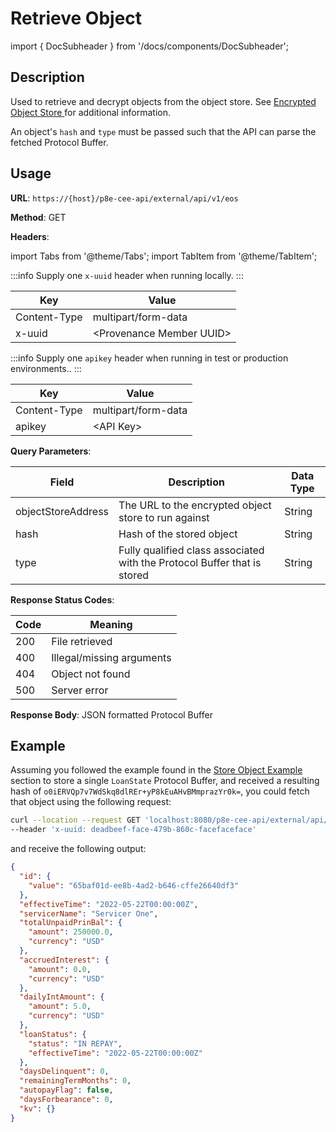 # Retrieve Object

import { DocSubheader } from '/docs/components/DocSubheader';

<DocSubheader text="Retrieve and decrypt an object"
/>

## Description

Used to retrieve and decrypt objects from the object store. See [Encrypted Object Store ](/docs/pb/p8e/overview/encrypted-object-store)for additional information.

An object's `hash` and `type` must be passed such that the API can parse the fetched Protocol Buffer.

## Usage

**URL**: `https://{host}/p8e-cee-api/external/api/v1/eos`

**Method**: GET

**Headers**:

import Tabs from '@theme/Tabs';
import TabItem from '@theme/TabItem';

<Tabs>
<TabItem value="local" label="Local">

:::info
Supply one `x-uuid` header when running locally.
:::

| Key          | Value                      |
| ------------ | -------------------------- |
| Content-Type | multipart/form-data        |
| x-uuid       | \<Provenance Member UUID\> |

</TabItem>

<TabItem value="text-production" label="Test/Production">

:::info
Supply one `apikey` header when running in test or production environments..
:::

| Key          | Value               |
| ------------ | ------------------- |
| Content-Type | multipart/form-data |
| apikey       | \<API Key\>         |

</TabItem>
</Tabs>

**Query Parameters**:

| Field              | Description                                                              | Data Type |
| ------------------ | ------------------------------------------------------------------------ | --------- |
| objectStoreAddress | The URL to the encrypted object store to run against                     | String    |
| hash               | Hash of the stored object                                                | String    |
| type               | Fully qualified class associated with the Protocol Buffer that is stored | String    |

**Response Status Codes**:

| Code | Meaning                   |
| ---- | ------------------------- |
| 200  | File retrieved            |
| 400  | Illegal/missing arguments |
| 404  | Object not found          |
| 500  | Server error              |

**Response Body**: JSON formatted Protocol Buffer

## Example

Assuming you followed the example found in the [Store Object Example](store-object.mdx#example) section to store a single `LoanState` Protocol Buffer, and received a resulting hash of `o0iERVQp7v7WdSkq8dlREr+yP8kEuAHvBMmprazYr0k=`, you could fetch that object using the following request:

```bash
curl --location --request GET 'localhost:8080/p8e-cee-api/external/api/v1/eos?objectStoreAddress=grpc://localhost:5001&hash=o0iERVQp7v7WdSkq8dlREr+yP8kEuAHvBMmprazYr0k=&type=tech.figure.servicing.v1beta1.LoanStateOuterClass$LoanState' \
--header 'x-uuid: deadbeef-face-479b-860c-facefaceface'
```

and receive the following output:

```json
{
  "id": {
    "value": "65baf01d-ee8b-4ad2-b646-cffe26640df3"
  },
  "effectiveTime": "2022-05-22T00:00:00Z",
  "servicerName": "Servicer One",
  "totalUnpaidPrinBal": {
    "amount": 250000.0,
    "currency": "USD"
  },
  "accruedInterest": {
    "amount": 0.0,
    "currency": "USD"
  },
  "dailyIntAmount": {
    "amount": 5.0,
    "currency": "USD"
  },
  "loanStatus": {
    "status": "IN REPAY",
    "effectiveTime": "2022-05-22T00:00:00Z"
  },
  "daysDelinquent": 0,
  "remainingTermMonths": 0,
  "autopayFlag": false,
  "daysForbearance": 0,
  "kv": {}
}
```
